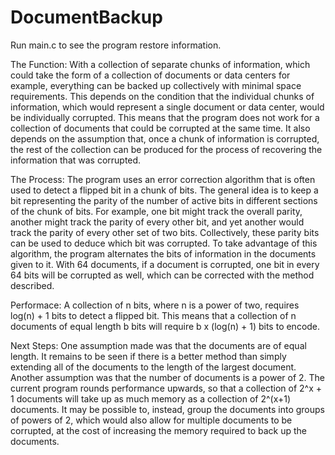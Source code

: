 # DocumentBackup
Run main.c to see the program restore information.  

The Function:
With a collection of separate chunks of information, which could take the form of a collection of documents or data centers for example, everything can be backed up collectively with minimal space requirements. 
This depends on the condition that the individual chunks of information, which would represent a single document or data center, would be individually corrupted. This means that the program does not work for a collection of documents that could be corrupted at the same time. 
It also depends on the assumption that, once a chunk of information is corrupted, the rest of the collection can be produced for the process of recovering the information that was corrupted.

The Process:
The program uses an error correction algorithm that is often used to detect a flipped bit in a chunk of bits. The general idea is to keep a bit representing the parity of the number of active bits in different sections of the chunk of bits. For example, one bit might track the overall parity, another might track the parity of every other bit, and yet another would track the parity of every other set of two bits. Collectively, these parity bits can be used to deduce which bit was corrupted. To take advantage of this algorithm, the program alternates the bits of information in the documents given to it. With 64 documents, if a document is corrupted, one bit in every 64 bits will be corrupted as well, which can be corrected with the method described.

Performace:
A collection of n bits, where n is a power of two, requires log(n) + 1 bits to detect a flipped bit. This means that a collection of n documents of equal length b bits will require b x (log(n) + 1) bits to encode. 

Next Steps:
One assumption made was that the documents are of equal length. It remains to be seen if there is a better method than simply extending all of the documents to the length of the largest document.
Another assumption was that the number of documents is a power of 2. The current program rounds performance upwards, so that a collection of 2^x + 1 documents will take up as much memory as a collection of 2^(x+1) documents. It may be possible to, instead, group the documents into groups of powers of 2, which would also allow for multiple documents to be corrupted, at the cost of increasing the memory required to back up the documents.
